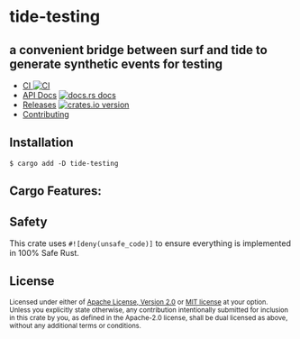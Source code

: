# tide-testing
## a convenient bridge between surf and tide to generate synthetic events for testing

* [CI ![CI][ci-badge]][ci]
* [API Docs][docs] [![docs.rs docs][docs-badge]][docs]
* [Releases][releases] [![crates.io version][version-badge]][lib-rs]
* [Contributing][contributing]

[ci]: https://github.com/jbr/tide-testing/actions?query=workflow%3ACI
[ci-badge]: https://github.com/jbr/tide-testing/workflows/CI/badge.svg
[releases]: https://github.com/jbr/tide-testing/releases
[docs]: https://docs.rs/tide-testing
[contributing]: https://github.com/jbr/tide-testing/blob/main/.github/CONTRIBUTING.md
[lib-rs]: https://lib.rs/tide-testing
[docs-badge]: https://img.shields.io/badge/docs-latest-blue.svg?style=flat-square
[version-badge]: https://img.shields.io/crates/v/tide-testing.svg?style=flat-square

## Installation
```
$ cargo add -D tide-testing
```


## Cargo Features:

## Safety
This crate uses ``#![deny(unsafe_code)]`` to ensure everything is implemented in
100% Safe Rust.

## License

<sup>
Licensed under either of <a href="LICENSE-APACHE">Apache License, Version
2.0</a> or <a href="LICENSE-MIT">MIT license</a> at your option.
</sup>

<br/>

<sub>
Unless you explicitly state otherwise, any contribution intentionally submitted
for inclusion in this crate by you, as defined in the Apache-2.0 license, shall
be dual licensed as above, without any additional terms or conditions.
</sub>
